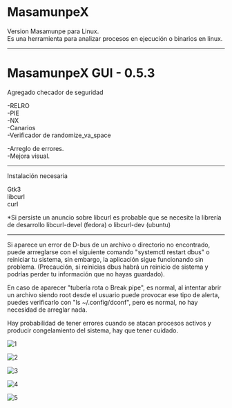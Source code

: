 <h1>MasamunpeX</h1>
Version Masamunpe para Linux.<br>
Es una herramienta para analizar procesos en ejecución o binarios en linux.

----------------------------------------------------------------------------------------------------------------------

<h1>MasamunpeX GUI - 0.5.3</h1>

Agregado checador de seguridad

-RELRO<br>
-PIE<br>
-NX<br>
-Canarios<br>
-Verificador de randomize_va_space<br>

-Arreglo de errores.<br>
-Mejora visual.

---------------------

Instalación necesaria

Gtk3<br>
libcurl<br>
curl

*Si persiste un anuncio sobre libcurl es probable que se necesite la librería de desarrollo
libcurl-devel (fedora) o libcurl-dev (ubuntu)

---------------------

Si aparece un error de D-bus de un archivo o directorio no encontrado, puede arrreglarse con el siguiente comando "systemctl restart dbus" o reiniciar tu sistema, sin embargo, la aplicación sigue funcionando sin problema.
(Precaución, si reinicias dbus habrá un reinicio de sistema y podrías perder tu información que no hayas guardado).

En caso de aparecer "tubería rota o Break pipe", es normal, al intentar abrir un archivo siendo root desde el usuario puede provocar ese tipo de alerta, puedes verificarlo con "ls ~/.config/dconf", pero es normal, no hay necesidad de arreglar nada.

Hay probabilidad de tener errores cuando se atacan procesos activos y producir congelamiento del sistema, hay que tener cuidado.

![1](https://github.com/user-attachments/assets/6bc97b3f-aadc-4612-bb96-0bb281e35a5d)

![2](https://github.com/user-attachments/assets/2496e42f-1d7c-4135-b12f-2e2bb11b446d)

![3](https://github.com/user-attachments/assets/71bbea7b-b5ad-4e53-845e-6d46ec9963cc)

![4](https://github.com/user-attachments/assets/3091f3a5-f6a1-4128-bbb1-a373b7310fd5)

![5](https://github.com/user-attachments/assets/0439a91d-8164-47f9-97f2-ba986c19bdc1)
